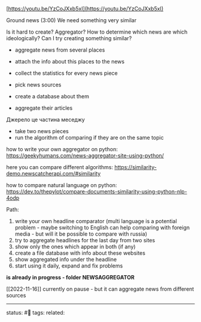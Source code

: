 
[https://youtu.be/YzCoJXxb5xI](https://youtu.be/YzCoJXxb5xI)  
  
Ground news (3:00)
We need something very similar

Is it hard to create?
Aggregator?
How to determine which news are which ideologically?
Can I try creating something similar?

 - aggregate news from several places
 - attach the info about this places to the news
 - collect the statistics for every news piece

 - pick news sources
 - create a database about them
 - aggregate their articles

Джерело це частина меседжу

 - take two news pieces
 - run the algorithm of comparing if they are on the same topic

how to write your own aggregator on python:
https://geekyhumans.com/news-aggregator-site-using-python/

here you can compare different algorithms:
https://similarity-demo.newscatcherapi.com/#similarity

how to compare natural language on python:
https://dev.to/thepylot/compare-documents-similarity-using-python-nlp-4odp

Path:
1. write your own headline comparator (multi language is a potential problem - maybe switching to English can help comparing with foreign media - but will it be possible to compare with russia)
2. try to aggregate headlines for the last day from two sites
3. show only the ones which appear in both (if any) 
4. create a file database with info about these websites
5. show aggregated info under the headline
6. start using it daily, expand and fix problems

**is already in progress - folder NEWSAGGREGATOR**

[[2022-11-16]] currently on pause - but it can aggregate news from different sources

---
status: #🌱
tags: 
related: 
